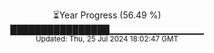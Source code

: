 <p align="center">
⏳Year Progress (56.49 %)<br>
████████████████▁▁▁▁▁▁▁▁▁▁▁▁▁▁ <br>
<sub>Updated: Thu, 25 Jul 2024 18:02:47 GMT</sub>
</p>

